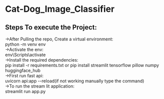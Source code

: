 # Cat-Dog_Image_Classifier
## Steps To execute the Project:
->After Pulling the repo, Create a virtual environment:<br>
python -m venv env<br>
->Activate the env:<br>
env\Scripts\activate<br>
->Install the required dependencies:<br>
pip install -r requirements.txt or pip install streamlit tensorflow pillow numpy huggingface_hub<br>
->First run fast api:<br>
uvicorn api:app --reload(if not working manually type the command)<br>
->To run the stream lit application:<br>
streamlit run app.py<br>
